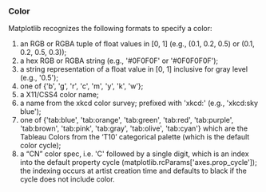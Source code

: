 ### Color
Matplotlib recognizes the following formats to specify a color:

1. an RGB or RGBA tuple of float values in [0, 1] (e.g., (0.1, 0.2, 0.5) or (0.1, 0.2, 0.5, 0.3));
2. a hex RGB or RGBA string (e.g., '#0F0F0F' or '#0F0F0F0F');
3. a string representation of a float value in [0, 1] inclusive for gray level (e.g., '0.5');
4. one of {'b', 'g', 'r', 'c', 'm', 'y', 'k', 'w'};
5. a X11/CSS4 color name;
6. a name from the xkcd color survey; prefixed with 'xkcd:' (e.g., 'xkcd:sky blue');
7. one of {'tab:blue', 'tab:orange', 'tab:green', 'tab:red', 'tab:purple', 'tab:brown', 'tab:pink', 'tab:gray', 'tab:olive', 'tab:cyan'} which are the Tableau Colors from the ‘T10’ categorical palette (which is the default color cycle);
8. a “CN” color spec, i.e. 'C' followed by a single digit, which is an index into the default property cycle (matplotlib.rcParams['axes.prop_cycle']); the indexing occurs at artist creation time and defaults to black if the cycle does not include color.

